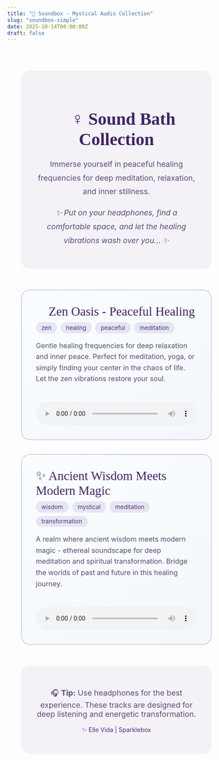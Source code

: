 ```yaml
---
title: "🎵 Soundbox - Mystical Audio Collection"
slug: "soundbox-simple"
date: 2025-10-14T00:00:00Z
draft: false
---
```


<style>
.audio-gallery {
    max-width: 900px;
    margin: 2rem auto;
    padding: 2rem;
}

.audio-track {
    background: linear-gradient(145deg, rgba(250, 253, 255, 0.9), rgba(238, 244, 247, 0.7));
    border: 2px solid rgba(75, 46, 131, 0.2);
    border-radius: 20px;
    padding: 2rem;
    margin-bottom: 2rem;
    transition: all 0.3s ease;
}

.audio-track:hover {
    transform: translateY(-5px);
    border-color: rgba(75, 46, 131, 0.4);
    box-shadow: 0 10px 30px rgba(75, 46, 131, 0.2);
}

.track-title {
    font-family: 'Cormorant', serif;
    font-size: 1.8rem;
    color: #3f2469;
    margin-bottom: 0.5rem;
}

.track-description {
    color: #5a4a75;
    font-size: 1rem;
    margin-bottom: 1.5rem;
    line-height: 1.6;
}

.track-tags {
    display: flex;
    gap: 0.5rem;
    margin-bottom: 1rem;
    flex-wrap: wrap;
}

.tag {
    background: rgba(75, 46, 131, 0.1);
    color: #4b2e83;
    padding: 0.3rem 0.8rem;
    border-radius: 20px;
    font-size: 0.85rem;
}

audio {
    width: 100%;
    margin-top: 1rem;
    border-radius: 10px;
}

.intro {
    text-align: center;
    margin-bottom: 3rem;
    padding: 2rem;
    background: rgba(75, 46, 131, 0.05);
    border-radius: 20px;
}

.intro h1 {
    font-family: 'Cormorant', serif;
    color: #3f2469;
    font-size: 2.5rem;
    margin-bottom: 1rem;
}

.intro p {
    color: #5a4a75;
    font-size: 1.1rem;
    line-height: 1.8;
}
</style>

<div class="audio-gallery">

<div class="intro">
<h1>🧘‍♀️ Sound Bath Collection</h1>
<p>Immerse yourself in peaceful healing frequencies for deep meditation, relaxation, and inner stillness.</p>
<p><em>✨ Put on your headphones, find a comfortable space, and let the healing vibrations wash over you... ✨</em></p>
</div>

<div class="audio-track">
<div class="track-title">🌸 Zen Oasis - Peaceful Healing</div>
<div class="track-tags">
<span class="tag">zen</span>
<span class="tag">healing</span>
<span class="tag">peaceful</span>
<span class="tag">meditation</span>
</div>
<div class="track-description">
Gentle healing frequencies for deep relaxation and inner peace. Perfect for meditation, yoga, or simply finding your center in the chaos of life. Let the zen vibrations restore your soul.
</div>
<audio controls preload="metadata">
<source src="/zen-oasis.wav" type="audio/wav">
Your browser doesn't support audio playback.
</audio>
</div>

<div class="audio-track">
<div class="track-title">✨ Ancient Wisdom Meets Modern Magic</div>
<div class="track-tags">
<span class="tag">wisdom</span>
<span class="tag">mystical</span>
<span class="tag">meditation</span>
<span class="tag">transformation</span>
</div>
<div class="track-description">
A realm where ancient wisdom meets modern magic - ethereal soundscape for deep meditation and spiritual transformation. Bridge the worlds of past and future in this healing journey.
</div>
<audio controls preload="metadata">
<source src="/A-Realm-Where-Ancient-Wisdom-Meets-Modern-Magic.wav" type="audio/wav">
Your browser doesn't support audio playback.
</audio>
</div>

<div style="text-align: center; margin-top: 3rem; padding: 2rem; background: rgba(75, 46, 131, 0.05); border-radius: 20px;">
<p style="color: #5a4a75; font-size: 1.1rem;">
🎧 <strong>Tip:</strong> Use headphones for the best experience. These tracks are designed for deep listening and energetic transformation.
</p>
<p style="color: #4b2e83; margin-top: 1rem;">
✨ Elle Vida | Sparklebox
</p>
</div>

</div>

